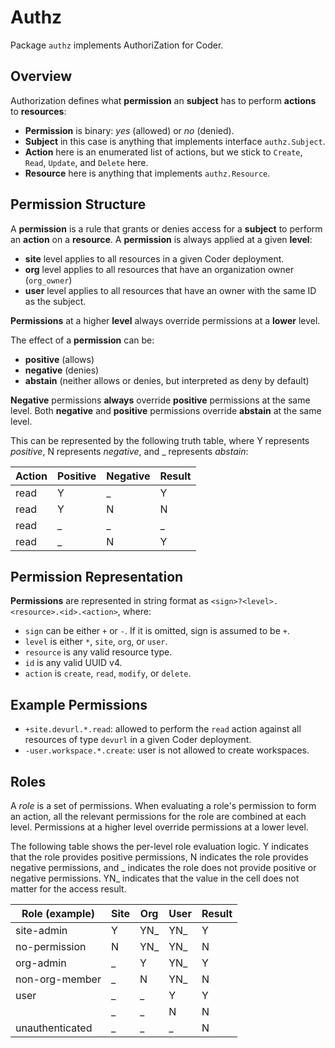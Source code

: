 # Authz

Package `authz` implements AuthoriZation for Coder.

## Overview

Authorization defines what **permission** an **subject** has to perform **actions** to **resources**:
- **Permission** is binary: *yes* (allowed) or *no* (denied).
- **Subject** in this case is anything that implements interface `authz.Subject`.
- **Action** here is an enumerated list of actions, but we stick to `Create`, `Read`, `Update`, and `Delete` here.
- **Resource** here is anything that implements `authz.Resource`.

## Permission Structure

A **permission** is a rule that grants or denies access for a **subject** to perform an **action** on a **resource**.
A **permission** is always applied at a given **level**:

- **site** level applies to all resources in a given Coder deployment.
- **org** level applies to all resources that have an organization owner (`org_owner`)
- **user** level applies to all resources that have an owner with the same ID as the subject.

**Permissions** at a higher **level** always override permissions at a **lower** level.

The effect of a **permission** can be:
- **positive** (allows)
- **negative** (denies)
- **abstain** (neither allows or denies, but interpreted as deny by default)

**Negative** permissions **always** override **positive** permissions at the same level.
Both **negative** and **positive** permissions override **abstain** at the same level.

This can be represented by the following truth table, where Y represents *positive*, N represents *negative*, and _ represents *abstain*:

| Action | Positive | Negative | Result |
|--------|----------|----------|--------|
| read   | Y        | _        | Y      |
| read   | Y        | N        | N      |
| read   | _        | _        | _      |
| read   | _        | N        | Y      |


## Permission Representation

**Permissions** are represented in string format as `<sign>?<level>.<resource>.<id>.<action>`, where:

- `sign` can be either `+` or `-`. If it is omitted, sign is assumed to be `+`.
- `level` is either `*`, `site`, `org`, or `user`.
- `resource` is any valid resource type.
- `id` is any valid UUID v4.
- `action` is `create`, `read`, `modify`, or `delete`.

## Example Permissions

- `+site.devurl.*.read`: allowed to perform the `read` action against all resources of type `devurl` in a given Coder deployment.
- `-user.workspace.*.create`: user is not allowed to create workspaces.

## Roles

A *role* is a set of permissions. When evaluating a role's permission to form an action, all the relevant permissions for the role are combined at each level. Permissions at a higher level override permissions at a lower level.

The following table shows the per-level role evaluation logic.
Y indicates that the role provides positive permissions, N indicates the role provides negative permissions, and _ indicates the role does not provide positive or negative permissions. YN_ indicates that the value in the cell does not matter for the access result.

| Role (example)  | Site | Org | User | Result |
|-----------------|------|-----|------|--------|
| site-admin      | Y    | YN_ | YN_  | Y      |
| no-permission   | N    | YN_ | YN_  | N      |
| org-admin       | _    | Y   | YN_  | Y      |
| non-org-member  | _    | N   | YN_  | N      |
| user            | _    | _   | Y    | Y      |
|                 | _    | _   | N    | N      |
| unauthenticated | _    | _   | _    | N      |

